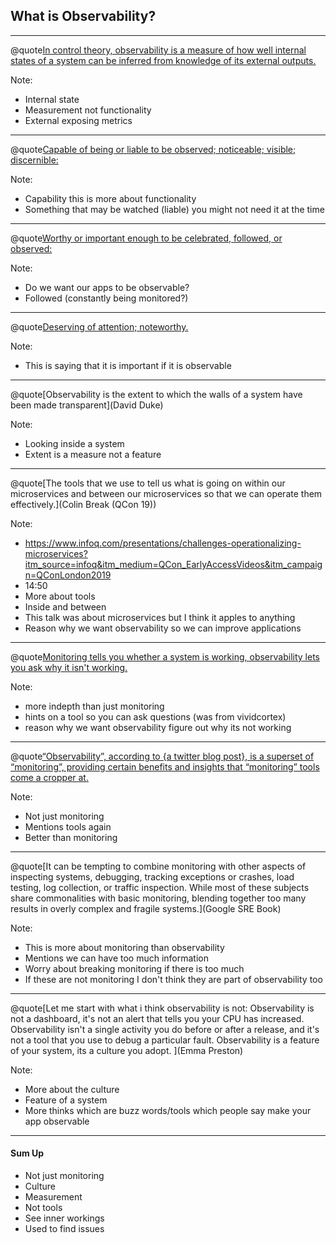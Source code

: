 ## What is Observability?

---

@quote[In control theory, observability is a measure of how well internal states of a system can be inferred from knowledge of its external outputs.](wikipedia.org/wiki/Observability)

Note:
- Internal state
- Measurement not functionality
- External exposing metrics

---

@quote[Capable of being or liable to be observed; noticeable; visible; discernible:](dictionary.com/browse/observability)

Note:
- Capability this is more about functionality
- Something that may be watched (liable) you might not need it at the time
---

@quote[Worthy or important enough to be celebrated, followed, or observed:](dictionary.com/browse/observability)

Note:
- Do we want our apps to be observable?
- Followed (constantly being monitored?) 

---

@quote[Deserving of attention; noteworthy.](dictionary.com/browse/observability)

Note:
- This is saying that it is important if it is observable
---

@quote[Observability is the extent to which the walls of a system have been made transparent](David Duke)

Note:
- Looking inside a system
- Extent is a measure not a feature
---

@quote[The tools that we use to tell us what is going on within our microservices and between our microservices so that we can operate them effectively.](Colin Break (QCon 19))

Note:
- https://www.infoq.com/presentations/challenges-operationalizing-microservices?itm_source=infoq&itm_medium=QCon_EarlyAccessVideos&itm_campaign=QConLondon2019
- 14:50
- More about tools
- Inside and between
- This talk was about microservices but I think it apples to anything
- Reason why we want observability so we can improve applications
---

@quote[Monitoring tells you whether a system is working, observability lets you ask why it isn't working.](vividcortex.com/blog/monitoring-isnt-observability)

Note:
- more indepth than just monitoring
- hints on a tool so you can ask questions (was from vividcortex)
- reason why we want observability figure out why its not working

---

@quote[“Observability”, according to {a twitter blog post}, is a superset of “monitoring”, providing certain benefits and insights that “monitoring” tools come a cropper at.](medium.com/@copyconstruct/monitoring-and-observability-8417d1952e1c)

Note: 
- Not just monitoring
- Mentions tools again
- Better than monitoring
---

@quote[It can be tempting to combine monitoring with other aspects of inspecting systems, debugging, tracking exceptions or crashes, load testing, log collection, or traffic inspection. While most of these subjects share commonalities with basic monitoring, blending together too many results in overly complex and fragile systems.](Google SRE Book)

Note:
- This is more about monitoring than observability
- Mentions we can have too much information
- Worry about breaking monitoring if there is too much
- If these are not monitoring I don't think they are part of observability too
---

@quote[Let me start with what i think observability is not: Observability is not a dashboard, it's not an alert that tells you your CPU has increased. Observability isn't a single activity you do before or after a release, and it's not a tool that you use to debug a particular fault. Observability is a feature of your system, its a culture you adopt. ](Emma Preston)

Note:
- More about the culture
- Feature of a system
- More thinks which are buzz words/tools which people say make your app observable
---

#### Sum Up

- Not just monitoring
- Culture
- Measurement
- Not tools
- See inner workings
- Used to find issues